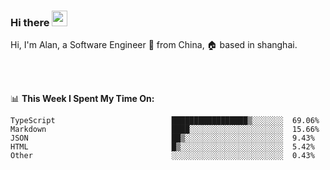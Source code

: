 ### Hi there <img src="https://media.giphy.com/media/hvRJCLFzcasrR4ia7z/giphy.gif" width="25px">

<!-- ![visitors](https://visitor-badge.glitch.me/badge?page_id=dislfyer.dislfyer) -->

Hi, I'm Alan, a Software Engineer 🚀 from China, 🏠 based in shanghai.

<br/>
<br/>

📊 **This Week I Spent My Time On:**


<!--START_SECTION:waka-->

```text
TypeScript                          █████████████████▒░░░░░░░  69.06%
Markdown                            ████░░░░░░░░░░░░░░░░░░░░░  15.66%
JSON                                ██▒░░░░░░░░░░░░░░░░░░░░░░  9.43%
HTML                                █▒░░░░░░░░░░░░░░░░░░░░░░░  5.42%
Other                               ░░░░░░░░░░░░░░░░░░░░░░░░░  0.43%
```

<!--END_SECTION:waka-->

<!--
**About Me:**
 -->

